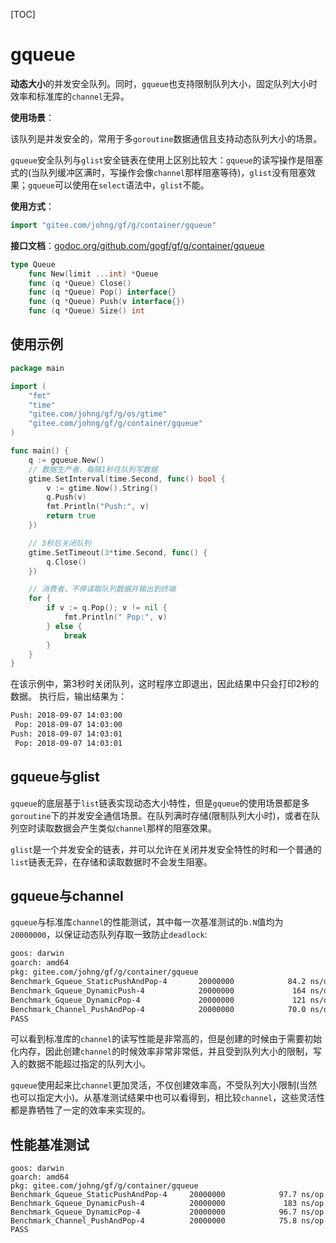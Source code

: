 [TOC]

# gqueue

**动态大小**的并发安全队列。同时，`gqueue`也支持限制队列大小，固定队列大小时效率和标准库的`channel`无异。

**使用场景**：

该队列是并发安全的，常用于多`goroutine`数据通信且支持动态队列大小的场景。

`gqueue`安全队列与`glist`安全链表在使用上区别比较大：`gqueue`的读写操作是阻塞式的(当队列缓冲区满时，写操作会像`channel`那样阻塞等待)，`glist`没有阻塞效果；`gqueue`可以使用在`select`语法中，`glist`不能。

**使用方式**：
```go
import "gitee.com/johng/gf/g/container/gqueue"
```

**接口文档**：[godoc.org/github.com/gogf/gf/g/container/gqueue](https://godoc.org/github.com/gogf/gf/g/container/gqueue)
```go
type Queue
    func New(limit ...int) *Queue
    func (q *Queue) Close()
    func (q *Queue) Pop() interface{}
    func (q *Queue) Push(v interface{})
    func (q *Queue) Size() int
```

## 使用示例

```go
package main

import (
    "fmt"
    "time"
    "gitee.com/johng/gf/g/os/gtime"
    "gitee.com/johng/gf/g/container/gqueue"
)

func main() {
    q := gqueue.New()
    // 数据生产者，每隔1秒往队列写数据
    gtime.SetInterval(time.Second, func() bool {
        v := gtime.Now().String()
        q.Push(v)
        fmt.Println("Push:", v)
        return true
    })

    // 3秒后关闭队列
    gtime.SetTimeout(3*time.Second, func() {
        q.Close()
    })

    // 消费者，不停读取队列数据并输出到终端
    for {
        if v := q.Pop(); v != nil {
            fmt.Println(" Pop:", v)
        } else {
            break
        }
    }
}
```
在该示例中，第3秒时关闭队列，这时程序立即退出，因此结果中只会打印2秒的数据。
执行后，输出结果为：
```html
Push: 2018-09-07 14:03:00
 Pop: 2018-09-07 14:03:00
Push: 2018-09-07 14:03:01
 Pop: 2018-09-07 14:03:01
```

## gqueue与glist

`gqueue`的底层基于`list`链表实现动态大小特性，但是`gqueue`的使用场景都是多`goroutine`下的并发安全通信场景。在队列满时存储(限制队列大小时)，或者在队列空时读取数据会产生类似`channel`那样的阻塞效果。

`glist`是一个并发安全的链表，并可以允许在关闭并发安全特性的时和一个普通的`list`链表无异，在存储和读取数据时不会发生阻塞。


## gqueue与channel
`gqueue`与标准库`channel`的性能测试，其中每一次基准测试的`b.N`值均为`20000000`，以保证动态队列存取一致防止`deadlock`:
```html
goos: darwin
goarch: amd64
pkg: gitee.com/johng/gf/g/container/gqueue
Benchmark_Gqueue_StaticPushAndPop-4       20000000            84.2 ns/op
Benchmark_Gqueue_DynamicPush-4            20000000             164 ns/op
Benchmark_Gqueue_DynamicPop-4             20000000             121 ns/op
Benchmark_Channel_PushAndPop-4            20000000            70.0 ns/op
PASS

```
可以看到标准库的`channel`的读写性能是非常高的，但是创建的时候由于需要初始化内存，因此创建`channel`的时候效率非常非常低，并且受到队列大小的限制，写入的数据不能超过指定的队列大小。

`gqueue`使用起来比`channel`更加灵活，不仅创建效率高，不受队列大小限制(当然也可以指定大小)。从基准测试结果中也可以看得到，相比较`channel`，这些灵活性都是靠牺牲了一定的效率来实现的。

## 性能基准测试

```
goos: darwin
goarch: amd64
pkg: gitee.com/johng/gf/g/container/gqueue
Benchmark_Gqueue_StaticPushAndPop-4   	20000000	        97.7 ns/op
Benchmark_Gqueue_DynamicPush-4        	20000000	         183 ns/op
Benchmark_Gqueue_DynamicPop-4         	20000000	        96.7 ns/op
Benchmark_Channel_PushAndPop-4        	20000000	        75.8 ns/op
PASS
```




